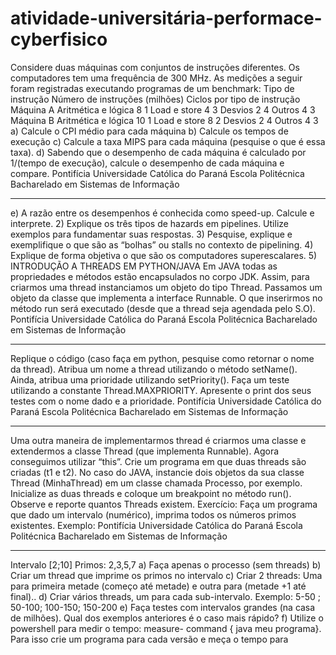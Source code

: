 # atividade-universitária-performace-cyberfisico

Considere duas máquinas com conjuntos de instruções diferentes. Os
computadores tem uma frequência de 300 MHz. As medições a seguir foram
registradas executando programas de um benchmark:
Tipo de instrução Número de instruções
(milhões)
Ciclos por tipo de
instrução
Máquina A
Aritmética e lógica 8 1
Load e store 4 3
Desvios 2 4
Outros 4 3
Máquina B
Aritmética e lógica 10 1
Load e store 8 2
Desvios 2 4
Outros 4 3
a) Calcule o CPI médio para cada máquina
b) Calcule os tempos de execução
c) Calcule a taxa MIPS para cada máquina (pesquise o que é essa taxa).
d) Sabendo que o desempenho de cada máquina é calculado por 1/(tempo de
execução), calcule o desempenho de cada máquina e compare.
Pontifícia Universidade Católica do Paraná
Escola Politécnica
Bacharelado em Sistemas de Informação
_________________________________________________________________________________________________________________________________
e) A razão entre os desempenhos é conhecida como
speed-up. Calcule e
interprete.
2) Explique os três tipos de hazards em pipelines. Utilize
exemplos para fundamentar suas respostas.
3) Pesquise, explique e exemplifique o que são as “bolhas” ou
stalls no contexto de pipelining.
4) Explique de forma objetiva o que são os computadores
superescalares.
5) INTRODUÇÃO A THREADS EM PYTHON/JAVA
Em JAVA todas as propriedades e métodos estão
encapsulados no corpo JDK. Assim, para criarmos uma thread
instanciamos um objeto do tipo Thread. Passamos um objeto
da classe que implementa a interface Runnable. O que
inserirmos no método run será executado (desde que a thread
seja agendada pelo S.O).
Pontifícia Universidade Católica do Paraná
Escola Politécnica
Bacharelado em Sistemas de Informação
_________________________________________________________________________________________________________________________________
Replique o código (caso faça em python, pesquise como
retornar o nome da thread). Atribua um nome a thread
utilizando o método
setName(). Ainda, atribua uma prioridade
utilizando
setPriority(). Faça um teste utilizando a constante
Thread.MAXPRIORITY. Apresente o print dos seus testes
com o nome dado e a prioridade.
Pontifícia Universidade Católica do Paraná
Escola Politécnica
Bacharelado em Sistemas de Informação
_________________________________________________________________________________________________________________________________
Uma outra maneira de implementarmos thread é criarmos
uma classe e extendermos a classe Thread (que
implementa Runnable). Agora conseguimos utilizar “this”.
Crie um programa em que duas threads são criadas (t1 e t2).
No caso do JAVA, instancie dois objetos da sua classe Thread
(MinhaThread) em um classe chamada Processo, por exemplo.
Inicialize as duas threads e coloque um breakpoint no método
run(). Observe e reporte quantos Threads existem.
Exercício:
Faça um programa que dado um intervalo (numérico), imprima
todos os números primos existentes.
Exemplo:
Pontifícia Universidade Católica do Paraná
Escola Politécnica
Bacharelado em Sistemas de Informação
_________________________________________________________________________________________________________________________________
Intervalo [2;10]
Primos: 2,3,5,7
a) Faça apenas o processo (sem threads)
b) Criar um thread que imprime os primos no intervalo
c) Criar 2 threads: Uma para primeira metade (começo até
metade) e outra para (metade +1 até final)..
d) Criar vários threads, um para cada sub-intervalo.
Exemplo: 5-50 ; 50-100; 100-150; 150-200
e) Faça testes com intervalos grandes (na casa de milhões).
Qual dos exemplos anteriores é o caso mais rápido?
f) Utilize o powershell para medir o tempo:
measure-
command { java meu programa}. Para isso crie um
programa para cada versão e meça o tempo para
